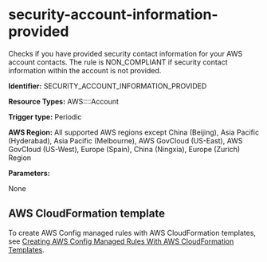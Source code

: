 # security\-account\-information\-provided<a name="security-account-information-provided"></a>

Checks if you have provided security contact information for your AWS account contacts\. The rule is NON\_COMPLIANT if security contact information within the account is not provided\. 

**Identifier:** SECURITY\_ACCOUNT\_INFORMATION\_PROVIDED

**Resource Types:** AWS::::Account

**Trigger type:** Periodic

**AWS Region:** All supported AWS regions except China \(Beijing\), Asia Pacific \(Hyderabad\), Asia Pacific \(Melbourne\), AWS GovCloud \(US\-East\), AWS GovCloud \(US\-West\), Europe \(Spain\), China \(Ningxia\), Europe \(Zurich\) Region

**Parameters:**

None  

## AWS CloudFormation template<a name="w2aac12c33c15b9d547c17"></a>

To create AWS Config managed rules with AWS CloudFormation templates, see [Creating AWS Config Managed Rules With AWS CloudFormation Templates](aws-config-managed-rules-cloudformation-templates.md)\.